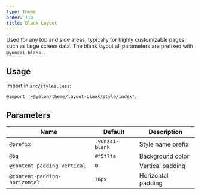 ```yaml
---
type: Theme
order: 110
title: Blank Layout
---
```


Used for any top and side areas, typically for highly customizable pages such as large screen data. The blank layout all parameters are prefixed with `@yunzai-blank-`.

## Usage

Import in `src/styles.less`:

```less
@import '~@yelon/theme/layout-blank/style/index';
```

## Parameters

| Name | Default | Description |
| --- | --- | --- |
| `@prefix` | `.yunzai-blank` | Style name prefix |
| `@bg` | `#f5f7fa` | Background color |
| `@content-padding-vertical` | `0` | Vertical padding |
| `@content-padding-horizontal` | `16px` | Horizontal padding |
